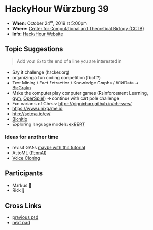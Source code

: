 # HackyHour Würzburg 39
 - **When:** October 24<sup>th</sup>, 2019 at 5:00pm 
 - **Where:** [Center for Computational and Theoretical Biology (CCTB)](https://www.google.de/maps/search/cctb/@49.7850979,9.9030254,12z)
 - **Info:** [HackyHour Website](http://hackyhour.github.io/Wuerzburg/)

## Topic Suggestions
> Add your :+1: to the end of a line you are interested in
 - Say it challenge (hacker.org)
 - organizing a fun coding competition (fbctf?)
 - Text Mining / Fact Extraction / Knowledge Graphs / WikiData -> [BioGrakn](https://github.com/graknlabs/biograkn) 
 - Make the computer play computer games (Reinforcement Learning, [gym](https://gym.openai.com/), [OpenSpiel](https://github.com/deepmind/open_spiel)) &rarr; continue with cart pole challenge
 - Fun variants of Chess: https://pippinbarr.github.io/chesses/
 - https://www.unixgame.io
 - http://setosa.io/ev/
 - [Bionitio](https://academic.oup.com/gigascience/article/8/9/giz109/5572530/)
 - Exploring language models: [exBERT](https://exbert.net)


### Ideas for another time
 - revisit GANs [maybe with this tutorial](https://medium.com/ai-society/gans-from-scratch-1-a-deep-introduction-with-code-in-pytorch-and-tensorflow-cb03cdcdba0f)
 - AutoML ([PennAI](https://epistasislab.github.io/pennai))
 - [Voice Cloning](https://github.com/CorentinJ/Real-Time-Voice-Cloning)


## Participants
 - Markus :pizza:
 - Rick :pizza:

## Cross Links
 - [previous pad](https://hackyhour.github.io/Wuerzburg/pad_archive/HackyHour_Wuerzburg_38)
 - [next pad](https://hackyhour.github.io/Wuerzburg/pad_archive/HackyHour_Wuerzburg_40)
